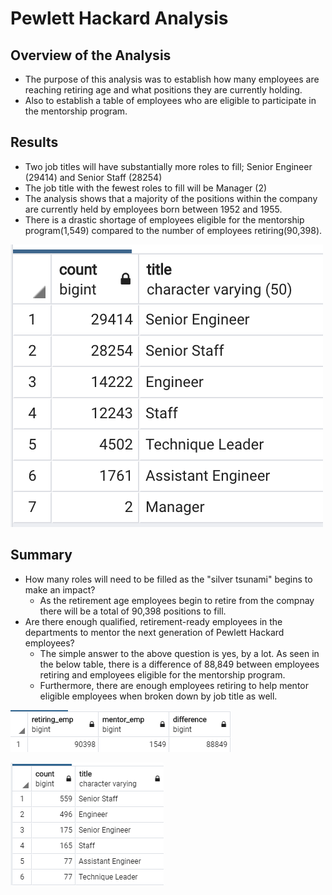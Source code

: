 # Pewlett Hackard Analysis
## Overview of the Analysis
* The purpose of this analysis was to establish how many employees are reaching retiring age and what positions they are currently holding.
* Also to establish a table of employees who are eligible to participate in the mentorship program.
## Results
* Two job titles will have substantially more roles to fill; Senior Engineer (29414) and Senior Staff (28254)
* The job title with the fewest roles to fill will be Manager (2)
* The analysis shows that a majority of the positions within the company are currently held by employees born between 1952 and 1955.
* There is a drastic shortage of employees eligible for the mentorship program(1,549) compared to the number of employees retiring(90,398).

![Retiring Titles](images/retiring_titles.png)
## Summary
* How many roles will need to be filled as the "silver tsunami" begins to make an impact?
  - As the retirement age employees begin to retire from the compnay there will be a total of 90,398 positions to fill.
* Are there enough qualified, retirement-ready employees in the departments to mentor the next generation of Pewlett Hackard employees?
  - The simple answer to the above question is yes, by a lot. As seen in the below table, there is a difference of 88,849 between employees retiring and employees eligible for the mentorship program.
  - Furthermore, there are enough employees retiring to help mentor eligible employees when broken down by job title as well.

![comparison](images/re_me_comp.png)

![mentorship titles](images/mentorship_titles.png)

